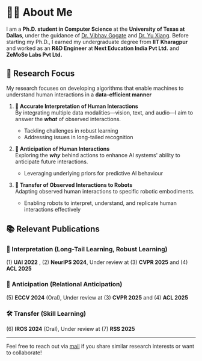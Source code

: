 # 👨‍💻 About Me

I am a **Ph.D. student in Computer Science** at the **University of Texas at Dallas**, under the guidance of [Dr. Vibhav Gogate](https://personal.utdallas.edu/~vibhav.gogate/) and [Dr. Yu Xiang](https://yuxng.github.io/). Before starting my Ph.D., I earned my undergraduate degree from **IIT Kharagpur** and worked as an **R&D Engineer** at **Next Education India Pvt Ltd.** and **ZeMoSo Labs Pvt Ltd.** 

## 🧩 Research Focus

My research focuses on developing algorithms that enable machines to understand human interactions in a **data-efficient manner**

1. **🎥 Accurate Interpretation of Human Interactions**  
   By integrating multiple data modalities—vision, text, and audio—I aim to answer the **_what_** of observed interactions.  
   - Tackling challenges in robust learning  
   - Addressing issues in long-tailed recognition  

2. **🔮 Anticipation of Human Interactions**  
   Exploring the **_why_** behind actions to enhance AI systems' ability to anticipate future interactions.  
   - Leveraging underlying priors for predictive AI behaviour  

3. **🤖 Transfer of Observed Interactions to Robots**  
   Adapting observed human interactions to specific robotic embodiments.  
   - Enabling robots to interpret, understand, and replicate human interactions effectively

## 📚 Relevant Publications

### 🧠 Interpretation (Long-Tail Learning, Robust Learning)  
(1) **UAI 2022** , (2) **NeurIPS 2024**, Under review at (3) **CVPR 2025** and (4) **ACL 2025**

### 🔗 Anticipation (Relational Anticipation)  
(5) **ECCV 2024** (Oral), Under review at (3) **CVPR 2025** and (4) **ACL 2025**

### 🛠️ Transfer (Skill Learning)  
(6) **IROS 2024** (Oral), Under review at (7) **RSS 2025**

---

Feel free to reach out via [mail](rohith.peddi@utdallas.edu) if you share similar research interests or want to collaborate!
